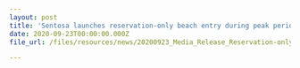 ```yaml
---
layout: post
title: 'Sentosa launches reservation-only beach entry during peak periods for enhanced guest experience and safety'
date: 2020-09-23T00:00:00.000Z
file_url: /files/resources/news/20200923_Media_Release_Reservation-only_Beach_Entry.pdf

---
```


